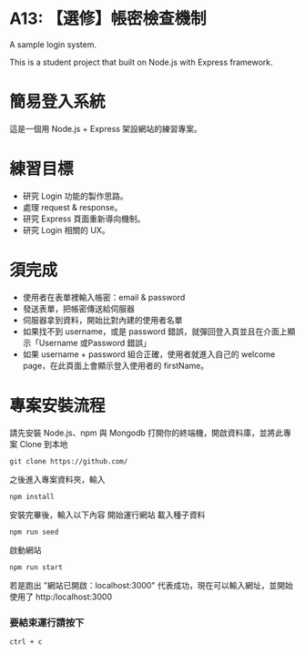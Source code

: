 # A13: 【選修】帳密檢查機制

A sample login system.

This is a student project that built on Node.js with Express framework.

# 簡易登入系統
這是一個用 Node.js + Express 架設網站的練習專案。

# 練習目標
* 研究 Login 功能的製作思路。
* 處理 request & response。
* 研究 Express 頁面重新導向機制。
* 研究 Login 相關的 UX。

# 須完成
* 使用者在表單裡輸入帳密：email & password
* 發送表單，把帳密傳送給伺服器
* 伺服器拿到資料，開始比對內建的使用者名單
* 如果找不到 username，或是 password 錯誤，就彈回登入頁並且在介面上顯示「Username 或Password 錯誤」
* 如果 username + password 組合正確，使用者就進入自己的 welcome page，在此頁面上會顯示登入使用者的 firstName。

# 專案安裝流程

請先安裝 Node.js、npm 與 Mongodb
打開你的終端機，開啟資料庫，並將此專案 Clone 到本地

``
git clone https://github.com/
``

之後進入專案資料夾，輸入

``
npm install
``

安裝完畢後，輸入以下內容 開始運行網站
載入種子資料 

``
npm run seed
``

啟動網站 

``
npm run start
``

若是跑出 "網站已開啟：localhost:3000" 代表成功，現在可以輸入網址，並開始使用了 http:/localhost:3000

### 要結束運行請按下 

``
ctrl + c
``
